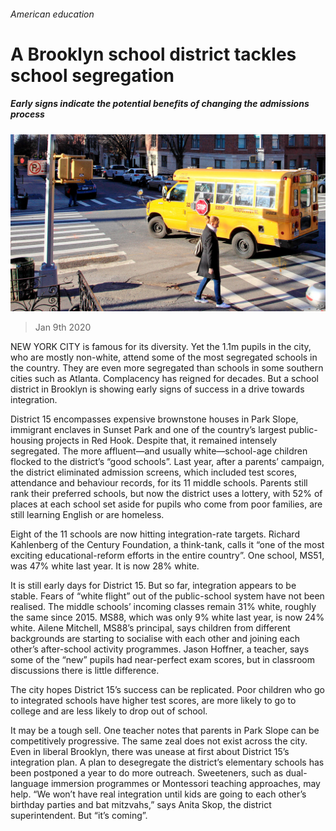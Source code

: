 ###### American education

# A Brooklyn school district tackles school segregation 

##### Early signs indicate the potential benefits of changing the admissions process 

![image](images/20200111_USP001_0.jpg) 

> Jan 9th 2020 

NEW YORK CITY is famous for its diversity. Yet the 1.1m pupils in the city, who are mostly non-white, attend some of the most segregated schools in the country. They are even more segregated than schools in some southern cities such as Atlanta. Complacency has reigned for decades. But a school district in Brooklyn is showing early signs of success in a drive towards integration.  

District 15 encompasses expensive brownstone houses in Park Slope, immigrant enclaves in Sunset Park and one of the country’s largest public-housing projects in Red Hook. Despite that, it remained intensely segregated. The more affluent—and usually white—school-age children flocked to the district’s “good schools”. Last year, after a parents’ campaign, the district eliminated admission screens, which included test scores, attendance and behaviour records, for its 11 middle schools. Parents still rank their preferred schools, but now the district uses a lottery, with 52% of places at each school set aside for pupils who come from poor families, are still learning English or are homeless. 

Eight of the 11 schools are now hitting integration-rate targets. Richard Kahlenberg of the Century Foundation, a think-tank, calls it “one of the most exciting educational-reform efforts in the entire country”. One school, MS51, was 47% white last year. It is now 28% white.  

It is still early days for District 15. But so far, integration appears to be stable. Fears of “white flight” out of the public-school system have not been realised. The middle schools’ incoming classes remain 31% white, roughly the same since 2015. MS88, which was only 9% white last year, is now 24% white. Ailene Mitchell, MS88’s principal, says children from different backgrounds are starting to socialise with each other and joining each other’s after-school activity programmes. Jason Hoffner, a teacher, says some of the “new” pupils had near-perfect exam scores, but in classroom discussions there is little difference.  

The city hopes District 15’s success can be replicated. Poor children who go to integrated schools have higher test scores, are more likely to go to college and are less likely to drop out of school. 

It may be a tough sell. One teacher notes that parents in Park Slope can be competitively progressive. The same zeal does not exist across the city. Even in liberal Brooklyn, there was unease at first about District 15’s integration plan. A plan to desegregate the district’s elementary schools has been postponed a year to do more outreach. Sweeteners, such as dual-language immersion programmes or Montessori teaching approaches, may help. “We won’t have real integration until kids are going to each other’s birthday parties and bat mitzvahs,” says Anita Skop, the district superintendent. But “it’s coming”. 


